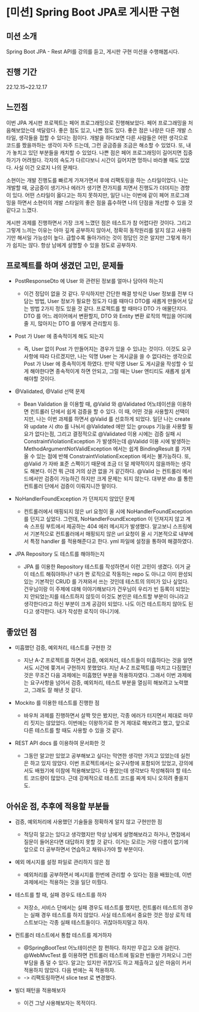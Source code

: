 # [미션] Spring Boot JPA로 게시판 구현

## 미션 소개

Spring Boot JPA - Rest API를 강의를 듣고, 게시판 구현 미션을 수행해봅시다.

## 진행 기간

22.12.15~22.12.17

## 느낀점

이번 JPA 게시판 프로젝트는 페어 프로그래밍으로 진행해보았다. 페어 프로그래밍을 처음해보았는데 색달랐다. 좋은 점도 있고, 나쁜 점도 있다. 좋은 점은 나랑은 다른 개발 스타일, 생각들을 접할 수 있다는 점이다.
개발을 하다보면 다른 사람들은 어떤 생각으로 코드를 짰을까하는 생각이 자주 드는데, 그런 궁금증을 조금은 해소할 수 있었다. 또, 내가 놓치고 있던 부분들을 캐치할 수 있었다. 나쁜 점은 페어 프로그래밍이 길어지면
집중하기가 어려웠다. 각자의 속도가 다르다보니 시간이 길어지면 멍하니 바라볼 때도 있었다. 사실 이건 오로지 나의 문제다.

소현이는 개발 진행도를 빠르게 가져가면서 후에 리팩토링을 하는 스타일이었다. 나는 개발할 때, 궁금증이 생기거나 에러가 생기면 잔가지를 치면서 진행도가 더뎌지는 경향이 있다. 어떤 스타일이 옳다고는 하지 못하지만,
일단 나는 이번에 같이 페어 프로그래밍을 하면서 소현이의 개발 스타일의 좋은 점을 흡수하면 나의 단점을 개선할 수 있을 것 같다고 느꼈다.

게시판 과제를 진행하면서 가장 크게 느꼈던 점은 테스트가 참 어렵다란 것이다. 그리고 그렇게 느끼는 이유는 아마 깊게 공부하지 않아서, 정확히 동작원리를 알지 않고 사용하기만 해서일 가능성이 높다. 급할수록
돌아가라는 것이 정답인 것은 알지만 그렇게 하기가 쉽지는 않다. 항상 남에게 설명할 수 있을 정도로 공부하자.

## 프로젝트를 하며 생겼던 고민, 문제들

- PostResponseDto 에 User 와 관련된 정보를 얼마나 담아야 하는지
   - 이건 정답이 없을 것 같다. 무식하지만 간단한 해결 방식은 User 정보를 전부 다 담는 방법, User 정보가 필요한 정도가 다를 때마다 DTO를 새롭게 만들어서 담는 방법 2가지 정도 있을 것 같다.
     프로젝트를 할 때마다 DTO 가 애물단지다. DTO 를 어느 레이어에서 변환할지, DTO 와 Entity 변환 로직의 책임을 어디에 줄 지, 많아지는 DTO 를 어떻게 관리할지 등.

- Post 가 User 에 종속적이게 해도 되는지
   - 즉, User 없이 Post 가 만들어지는 경우가 있을 수 있냐는 것이다. 이것도 요구사항에 따라 다르겠지만, 나는 익명 User 는 게시글을 쓸 수 없다라는 생각으로 Post 가 User 에 종속적이게
     하였다. 만약 익명 User 도 게시글을 작성할 수 있게 해야한다면 종속적이게 하면 안되고, 그럴 때는 User 엔티티도 새롭게 설계해야할 것이다.

- @Validated, @Valid 선택 문제
   - Bean Validation 을 이용할 때, @Valid 와 @Validated 어노테이션을 이용하면 컨트롤러 단에서 쉽게 검증을 할 수 있다. 이 때, 어떤 것을 사용할지 선택이지만, 나는 이번 과제를
     하면서 @Valid 를 선호하게 되었다. 일단 나는 create 와 update 시 dto 를 나눠서 @Validated 에만 있는 groups 기능을 사용할 필요가 없다는점, 그리고 결정적으로
     @Validated 이용 시에는 검증 실패 시 ConstraintViolationException 가 발생하는데 @Validd 이용 시에 발생하는 MethodArgumentNotValidException
     에서는 쉽게 BindingResult 를 가져올 수 있는 점에 반해 ConstraintViolationException 에서는 불가능하다. 또, @Valid 가 자바 표준 스펙이기 때문에 조금 더 덜
     제약적이지 않을까하는 생각도 해본다. 이건 뭐 근데 거의 상관 없을 거 같긴하다. @Valid 는 컨트롤러 메서드에서만 검증이 가능하긴 하지만 크게 문제는 되지 않는다. 대부분 dto 를 통한 컨트롤러
     단에서 검증이 이뤄지니깐 말이다.

- NoHandlerFoundException 가 던져지지 않았던 문제
   - 컨트롤러에서 매핑되지 않은 url 요청이 올 시에 NoHandlerFoundException 를 던지고 싶었다. 그런데, NoHandlerFoundException 이 던져지지 않고 계속 스프링 부트에서
     제공하는 404 에러 메시지가 발생했다. 알고보니 스프링에서 기본적으로 컨트롤러에서 매핑되지 않은 url 요청이 올 시 기본적으로 내부에서 특정 handler 를 적용해준다고 한다. yml 파일에 설정을
     통하여 해결하였다.

- JPA Repository 도 테스트를 해야하는지
   - JPA 를 이용한 Repository 테스트를 작성하면서 이런 고민이 생겼다. 이거 굳이 테스트 해줘야하나? 내가 짠 로직으로 작동하는 repo 도 아니고 이미 완성되있는 기본적인 CRUD 를 가져와서 쓰는
     것인데 테스트의 의미가 있나 싶었다. 건우님이랑 이 주제에 대해 이야기해보다가 건우님이 우리가 빈 등록이 되었는지 안되었는지를 테스트하지 않듯이 이것도 본인은 테스트할 부분이 아니라고 생각한다라고 하신
     부분이 크게 공감이 되었다. 나도 이건 테스트하지 않아도 된다고 생각한다. 내가 작성한 로직이 아니기에.

## 좋았던 점

- 미흡했던 검증, 예외처리, 테스트를 구현한 것
   - 지난 A-Z 프로젝트를 하면서 검증, 예외처리, 테스트들이 미흡하다는 것을 알면서도 시간에 쫒겨서 구현하지 못했었다. 지난 A-Z 프로젝트를 마치고 다짐했던 것은 무조건 다음 과제에는 미흡했던 부분을
     적용하자였다. 그래서 이번 과제에는 요구사항을 넘어서 검증, 예외처리, 테스트 부분을 열심히 해보려고 노력했고, 그래도 잘 해낸 것 같다.

- Mockito 를 이용한 테스트를 진행한 점
   - 바우처 과제를 진행하면서 살짝 맛은 봤지만, 각종 에러가 터지면서 제대로 마무리 짓지는 않았었다. 이번에는 이왕하기로 한 거 제대로 해보려고 했고, 앞으로 다른 테스트를 할 때도 사용할 수 있을 것 같다.

- REST API docs 를 이용하여 문서화한 것
   - 그동안 알고만 있었고 공부해보고 싶다는 막연한 생각만 가지고 있었는데 실천은 하고 있지 않았다. 이번 프로젝트에서는 요구사항에 포함되어 있었고, 강의에서도 배웠기에 이참에 적용해보았다. 다 좋았는데 생각보다
     작성해줘야 할 테스트 코드량이 많았다. 근데 강제적으로 테스트 코드를 짜게 되니 오히려 좋을지도.

## 아쉬운 점, 추후에 적용할 부분들

- 검증, 예외처리에 사용했던 기술들을 정확하게 알지 않고 구현만한 점
   - 적당히 알고는 있다고 생각했지만 막상 남에게 설명해보라고 하거나, 면접에서 질문이 들어온다면 대답하지 못할 것 같다. 이거는 모르는 거랑 다름이 없기에 앞으로 더 공부하면서 연습하고 채워나가야 할 부분이다.

- 예외 메시지를 설정 파일로 관리하지 않은 점
   - 예외처리를 공부하면서 메시지를 한번에 관리할 수 있다는 점을 배웠는데, 이번 과제에서는 적용하는 것을 일단 미뤘다.

- 테스트를 할 때, 실패 경우도 테스트를 하자
   - 저장소, 서비스 단에서는 실패 경우도 테스트를 했지만, 컨트롤러 테스트의 경우는 실패 경우 테스트를 하지 않았다. 사실 테스트에서 중요한 것은 정상 로직 테스트보다는 각종 실패 테스트들이다. 귀찮아하지말고
     하자.

- 컨트롤러 테스트에서 통합 테스트를 제거하자
   - @SpringBootTest 어노테이션은 참 편하다. 하지만 무겁고 오래 걸린다. @WebMvcTest 를 이용하면 컨트롤러 테스트에 필요한 빈들만 가져오니 그런 부담을 좀 덜 수 있다. 알고는 있지만
     귀찮기도 하고 제출하고 싶은 마음이 커서 적용하지 않았다. 다음 번에는 꼭 적용하자.
   - -> 리팩토링하면서 slice test 로 변경했다.

- 빌더 패턴을 적용해보자
   - 이건 그냥 사용해보자는 목적이다.
